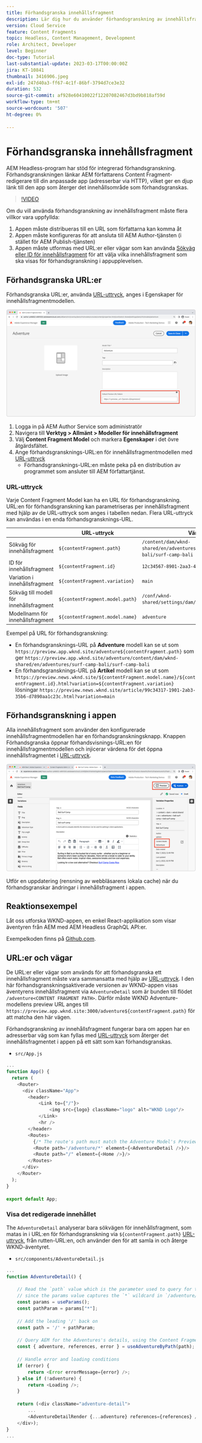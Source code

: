 ```yaml
---
title: Förhandsgranska innehållsfragment
description: Lär dig hur du använder förhandsgranskning av innehållsfragment för alla författare för att snabbt se hur innehållsändringar påverkar AEM Headless-upplevelser.
version: Cloud Service
feature: Content Fragments
topic: Headless, Content Management, Development
role: Architect, Developer
level: Beginner
doc-type: Tutorial
last-substantial-update: 2023-03-17T00:00:00Z
jira: KT-10841
thumbnail: 3416906.jpeg
exl-id: 247d40a3-ff67-4c1f-86bf-3794d7ce3e32
duration: 532
source-git-commit: af928e60410022f12207082467d3bd9b818af59d
workflow-type: tm+mt
source-wordcount: '507'
ht-degree: 0%

---
```


# Förhandsgranska innehållsfragment

AEM Headless-program har stöd för integrerad förhandsgranskning. Förhandsgranskningen länkar AEM författarens Content Fragment-redigerare till din anpassade app (adresserbar via HTTP), vilket ger en djup länk till den app som återger det innehållsområde som förhandsgranskas.

>[!VIDEO](https://video.tv.adobe.com/v/3416906?quality=12&learn=on)

Om du vill använda förhandsgranskning av innehållsfragment måste flera villkor vara uppfyllda:

1. Appen måste distribueras till en URL som författarna kan komma åt
1. Appen måste konfigureras för att ansluta till AEM Author-tjänsten (i stället för AEM Publish-tjänsten)
1. Appen måste utformas med URL:er eller vägar som kan använda [Sökväg eller ID för innehållsfragment](#url-expressions) för att välja vilka innehållsfragment som ska visas för förhandsgranskning i appupplevelsen.

## Förhandsgranska URL:er

Förhandsgranska URL:er, använda [URL-uttryck](#url-expressions), anges i Egenskaper för innehållsfragmentmodellen.

![URL för förhandsgranskning av innehållsfragmentmodell](./assets/preview/cf-model-preview-url.png)

1. Logga in på AEM Author Service som administratör
1. Navigera till __Verktyg > Allmänt > Modeller för innehållsfragment__
1. Välj __Content Fragment Model__ och markera __Egenskaper__ i det övre åtgärdsfältet.
1. Ange förhandsgransknings-URL:en för innehållsfragmentmodellen med [URL-uttryck](#url-expressions)
   + Förhandsgransknings-URL:en måste peka på en distribution av programmet som ansluter till AEM författartjänst.

### URL-uttryck

Varje Content Fragment Model kan ha en URL för förhandsgranskning. URL:en för förhandsgranskning kan parametriseras per innehållsfragment med hjälp av de URL-uttryck som anges i tabellen nedan. Flera URL-uttryck kan användas i en enda förhandsgransknings-URL.

|                                         | URL-uttryck | Värde |
| --------------------------------------- | ----------------------------------- | ----------- |
| Sökväg för innehållsfragment | `${contentFragment.path}` | `/content/dam/wknd-shared/en/adventures/surf-camp-bali/surf-camp-bali` |
| ID för innehållsfragment | `${contentFragment.id}` | `12c34567-8901-2aa3-45b6-d7890aa1c23c` |
| Variation i innehållsfragment | `${contentFragment.variation}` | `main` |
| Sökväg till modell för innehållsfragment | `${contentFragment.model.path}` | `/conf/wknd-shared/settings/dam/cfm/models/adventure` |
| Modellnamn för innehållsfragment | `${contentFragment.model.name}` | `adventure` |

Exempel på URL för förhandsgranskning:

+ En förhandsgransknings-URL på __Adventure__ modell kan se ut som `https://preview.app.wknd.site/adventure${contentFragment.path}` som ger `https://preview.app.wknd.site/adventure/content/dam/wknd-shared/en/adventures/surf-camp-bali/surf-camp-bali`
+ En förhandsgransknings-URL på __Artikel__ modell kan se ut som `https://preview.news.wknd.site/${contentFragment.model.name}/${contentFragment.id}.html?variation=${contentFragment.variation}` lösningar `https://preview.news.wknd.site/article/99c34317-1901-2ab3-35b6-d7890aa1c23c.html?variation=main`

## Förhandsgranskning i appen

Alla innehållsfragment som använder den konfigurerade innehållsfragmentmodellen har en förhandsgranskningsknapp. Knappen Förhandsgranska öppnar förhandsvisnings-URL:en för innehållsfragmentmodellen och injicerar värdena för det öppna innehållsfragmentet i [URL-uttryck](#url-expressions).

![Knappen Förhandsgranska](./assets/preview/preview-button.png)

Utför en uppdatering (rensning av webbläsarens lokala cache) när du förhandsgranskar ändringar i innehållsfragment i appen.

## Reaktionsexempel

Låt oss utforska WKND-appen, en enkel React-applikation som visar äventyren från AEM med AEM Headless GraphQL API:er.

Exempelkoden finns på [Github.com](https://github.com/adobe/aem-guides-wknd-graphql/tree/main/preview-tutorial).

## URL:er och vägar

De URL:er eller vägar som används för att förhandsgranska ett innehållsfragment måste vara sammansatta med hjälp av [URL-uttryck](#url-expressions). I den här förhandsgranskningsaktiverade versionen av WKND-appen visas äventyrens innehållsfragment via `AdventureDetail` som är bunden till flödet `/adventure<CONTENT FRAGMENT PATH>`. Därför måste WKND Adventure-modellens preview URL anges till `https://preview.app.wknd.site:3000/adventure${contentFragment.path}` för att matcha den här vägen.

Förhandsgranskning av innehållsfragment fungerar bara om appen har en adresserbar väg som kan fyllas med [URL-uttryck](#url-expressions) som återger det innehållsfragmentet i appen på ett sätt som kan förhandsgranskas.

+ `src/App.js`

```javascript
...
function App() {
  return (
    <Router>
      <div className="App">
        <header>
            <Link to={"/"}>
                <img src={logo} className="logo" alt="WKND Logo"/>
            </Link>        
            <hr />
        </header>
        <Routes>
          {/* The route's path must match the Adventure Model's Preview URL expression. In React since the path has `/` you must use wildcards to match instead of the usual `:path` */}
          <Route path='/adventure/*' element={<AdventureDetail />}/>
          <Route path="/" element={<Home />}/>
        </Routes>
      </div>
    </Router>
  );
}

export default App;
```

### Visa det redigerade innehållet

The `AdventureDetail` analyserar bara sökvägen för innehållsfragment, som matas in i URL:en för förhandsgranskning via `${contentFragment.path}` [URL-uttryck](#url-expressions), från rutten-URL:en, och använder den för att samla in och återge WKND-äventyret.

+ `src/components/AdventureDetail.js`

```javascript
...
function AdventureDetail() {

    // Read the `path` value which is the parameter used to query for the adventure's details
    // since the params value captures the `*` wildcard in `/adventure/*`, or everything after the first `/` in the Content Fragment path.
    const params = useParams();
    const pathParam = params["*"];

    // Add the leading '/' back on 
    const path = '/' + pathParam;
    
    // Query AEM for the Adventures's details, using the Content Fragment's `path`
    const { adventure, references, error } = useAdventureByPath(path);

    // Handle error and loading conditions
    if (error) {
        return <Error errorMessage={error} />;
    } else if (!adventure) {
        return <Loading />;
    }

    return (<div className="adventure-detail">
        ...
        <AdventureDetailRender {...adventure} references={references} />
    </div>);
}
...
```
